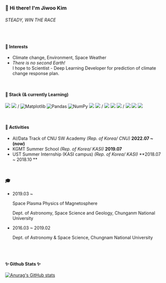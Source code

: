 ### 👋 **Hi there! I'm Jiwoo Kim**

###### *STEADY, WIN THE RACE*

<br>


#### 💫 Interests

- Climate change, Environment, Space Weather
- *There is no second Earth!* <br>
  I hope to Scientist - Deep Learning Developer for prediction of climate change response plan. 

<br>


#### 🌱 Stack (& currently Learning)

<img src="https://img.shields.io/badge/Python-3776AB?style=flat&logo=Python&logoColor=white"> <img src="https://img.shields.io/badge/idl-004880?style=flat&logo=idl&logoColor=white"> / ![Matplotlib](https://img.shields.io/badge/Matplotlib-%23ffffff.svg?style=flat&logo=Matplotlib&logoColor=black) ![Pandas](https://img.shields.io/badge/pandas-%23150458.svg?style=flat&logo=pandas&logoColor=white)  ![NumPy](https://img.shields.io/badge/numpy-%23013243.svg?style=flat&logo=numpy&logoColor=white) <img src="https://img.shields.io/badge/PyTorch-EE4C2C?style=flat&logo=PyTorch&logoColor=white"> <img src="https://img.shields.io/badge/scikit-learn-F7931E?style=flat&logo=scikit-learn &logoColor=white"> / <img src="https://img.shields.io/badge/github-181717?style=flat&logo=github&logoColor=white"> <img src="https://img.shields.io/badge/Notion-000000?style=flat&logo=Notion&logoColor=white"> <img src="https://img.shields.io/badge/Tistory-000000?style=flat&logo=Tistory&logoColor=white"> / <img src="https://img.shields.io/badge/AdobePhotoshop-31A8FF?style=flat&logo=AdobePhotoshop&logoColor=white"> <img src="https://img.shields.io/badge/Adobe Illustrator-FF9A00?style=flat&logo=Adobe Illustrator&logoColor=white"> <img src="https://img.shields.io/badge/Autodesk-0696D7?style=flat&logo=Autodesk&logoColor=white">




<br>

#### 🔭 Activities

- AI/Data Track of CNU SW Academy *(Rep. of Korea/ CNU)* **2022.07 ~ (now)**
- KGMT Summer School *(Rep. of Korea/ KASI)* **2019.07**
- UST Summer Internship (KASI campus) *(Rep. of Korea/ KASI)* **2018.07 ~ 2018.10 **




<br>

#### 🎓

- 2019.03 ~ 

  Space Plasma Physics of Magnetosphere

  Dept. of Astronomy, Space Science and Geology, Chunganm National University


- 2016.03 ~ 2019.02

  Dept. of Astronomy & Space Science, Chungnam National University


<br><br>


<h4 align="left">✨ Github Stats ✨</h4>
<div align="left">

[![Anurag's GitHub stats](https://github-readme-stats.vercel.app/api?username=Jiwookimm&hide_title=true&show_icons=true&include_all_commits=true&disable_animations=true&theme=algolia&bg_color=white,grey,darkgrey,black&text_color=black&hide_border=True&include_all_commits=True)](https://github.com/anuraghazra/github-readme-stats)

<br>
<br>
